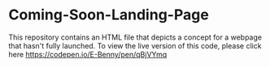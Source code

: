 # Coming-Soon-Landing-Page
This repository contains an HTML file that depicts a concept for a webpage that hasn't fully launched.
To view the live version of this code, please click here https://codepen.io/E-Benny/pen/qBjVYmq
